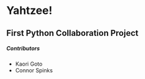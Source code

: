 # **Yahtzee!**
## First Python Collaboration Project
##### Contributors
- Kaori Goto
- Connor Spinks



